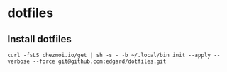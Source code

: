 # dotfiles

## Install dotfiles

    curl -fsLS chezmoi.io/get | sh -s - -b ~/.local/bin init --apply --verbose --force git@github.com:edgard/dotfiles.git
